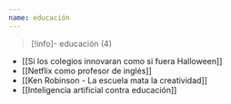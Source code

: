 ```yaml
---
name: educación
---
```

> [!info]- educación (4)

- [[Si los colegios innovaran como si fuera Halloween]]
- [[Netflix como profesor de inglés]]
- [[Ken Robinson - La escuela mata la creatividad]]
- [[Inteligencia artificial contra educación]]